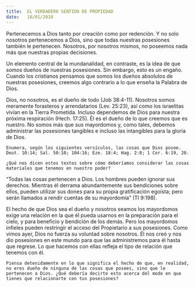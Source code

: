 ```yaml
---
title:  EL VERDADERO SENTIDO DE PROPIEDAD
date:   18/01/2018
---
```


Pertenecemos a Dios tanto por creación como por redención. Y no solo nosotros pertenecemos a Dios, sino que todas nuestras posesiones también le pertenecen. Nosotros, por nosotros mismos, no poseemos nada más que nuestras propias decisiones.

Un elemento central de la mundanalidad, en contraste, es la idea de que somos dueños de nuestras posesiones. Sin embargo, esto es un engaño. Cuando los cristianos pensamos que somos los dueños absolutos de nuestras posesiones, creemos algo contrario a lo que enseña la Palabra de Dios. 

Dios, no nosotros, es el dueño de todo (Job 38:4-11). Nosotros somos meramente forasteros y arrendatarios (Lev. 25:23), así como los israelitas vivían en la Tierra Prometida. Incluso dependemos de Dios para nuestra próxima respiración (Hech. 17:25). Él es el dueño de lo que creemos que es nuestro. No somos más que sus mayordomos y, como tales, debemos administrar las posesiones tangibles e incluso las intangibles para la gloria de Dios. 

`Enumera, según los siguientes versículos, las cosas que Dios posee. Deut. 10:14; Sal. 50:10; 104:16; Eze. 18:4; Hag. 2:8; 1 Cor. 6:19, 20.`

`¿Qué nos dicen estos textos sobre cómo deberíamos considerar las cosas materiales que tenemos en nuestro poder?`

“Todas las cosas pertenecen a Dios. Los hombres pueden ignorar sus derechos. Mientras él derrama abundantemente sus bendiciones sobre ellos, pueden utilizar sus dones para su propia gratificación egoísta; pero serán llamados a rendir cuentas de su mayordomía” (TI 9:198). 

El hecho de que Dios sea el dueño y nosotros seamos los mayordomos exige una relación en la que él pueda usarnos en la preparación para el cielo, y para beneficio y bendición de los demás. Pero los mayordomos infieles pueden restringir el acceso del Propietario a sus posesiones. Como vimos ayer, Dios no fuerza su voluntad sobre nosotros. Él nos creó y nos dio posesiones en este mundo para que las administremos para él hasta que regrese. Lo que hacemos con ellas refleja el tipo de relación que tenemos con él. 

`Piensa detenidamente en lo que significa el hecho de que, en realidad, no eres dueño de ninguna de las cosas que posees, sino que le pertenecen a Dios. ¿Qué debería decirte esto acerca del modo en que tienes que relacionarte con tus posesiones?` 